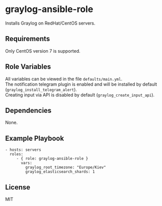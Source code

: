 graylog-ansible-role
=========

Installs Graylog on RedHat/CentOS servers.

Requirements
------------

Only CentOS version 7 is supported.

Role Variables
--------------

All variables can be viewed in the file `defaults/main.yml`.  
The notification telegram plugin is enabled and will be installed by default (`graylog_install_telegram_alert`).    
Creating input via API is disabled by default (`graylog_create_input_api`).   

Dependencies
------------

None.

Example Playbook
----------------


    - hosts: servers
      roles:
         - { role: graylog-ansible-role }
           vars:
             graylog_root_timezone: "Europe/Kiev"
             graylog_elasticsearch_shards: 1


License
-------

MIT

